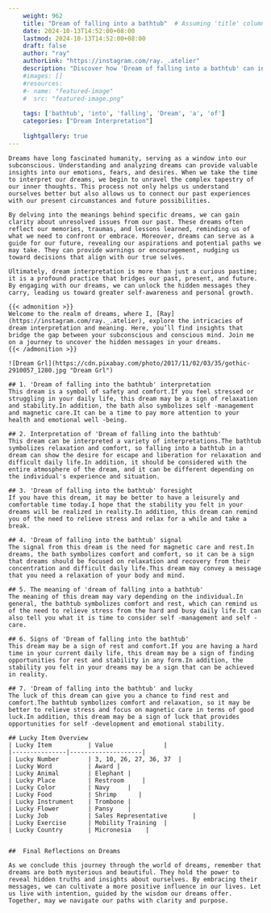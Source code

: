 ```yaml
---
    weight: 962
    title: "Dream of falling into a bathtub"  # Assuming 'title' column exists
    date: 2024-10-13T14:52:00+08:00
    lastmod: 2024-10-13T14:52:00+08:00
    draft: false
    author: "ray"
    authorLink: "https://instagram.com/ray._.atelier"
    description: "Discover how 'Dream of falling into a bathtub' can interpret your future and uncover its significant meanings in your life."
    #images: []
    #resources:
    #- name: "featured-image"
    #  src: "featured-image.png"
    
    tags: ['bathtub', 'into', 'falling', 'Dream', 'a', 'of']
    categories: ["Dream Interpretation"]
    
    lightgallery: true
---
```

    
    Dreams have long fascinated humanity, serving as a window into our subconscious. Understanding and analyzing dreams can provide valuable insights into our emotions, fears, and desires. When we take the time to interpret our dreams, we begin to unravel the complex tapestry of our inner thoughts. This process not only helps us understand ourselves better but also allows us to connect our past experiences with our present circumstances and future possibilities.
    
    By delving into the meanings behind specific dreams, we can gain clarity about unresolved issues from our past. These dreams often reflect our memories, traumas, and lessons learned, reminding us of what we need to confront or embrace. Moreover, dreams can serve as a guide for our future, revealing our aspirations and potential paths we may take. They can provide warnings or encouragement, nudging us toward decisions that align with our true selves.
    
    Ultimately, dream interpretation is more than just a curious pastime; it is a profound practice that bridges our past, present, and future. By engaging with our dreams, we can unlock the hidden messages they carry, leading us toward greater self-awareness and personal growth.
    
    {{< admonition >}}
    Welcome to the realm of dreams, where I, [Ray](https://instagram.com/ray._.atelier), explore the intricacies of dream interpretation and meaning. Here, you’ll find insights that bridge the gap between your subconscious and conscious mind. Join me on a journey to uncover the hidden messages in your dreams.
    {{< /admonition >}}
    
    ![Dream Grl](https://cdn.pixabay.com/photo/2017/11/02/03/35/gothic-2910057_1280.jpg "Dream Grl")
    
    ## 1. 'Dream of falling into the bathtub' interpretation
    This dream is a symbol of safety and comfort.If you feel stressed or struggling in your daily life, this dream may be a sign of relaxation and stability.In addition, the bath also symbolizes self -management and magnetic care.It can be a time to pay more attention to your health and emotional well -being.
    
    ## 2. Interpretation of 'Dream of falling into the bathtub'
    This dream can be interpreted a variety of interpretations.The bathtub symbolizes relaxation and comfort, so falling into a bathtub in a dream can show the desire for escape and liberation for relaxation and difficult daily life.In addition, it should be considered with the entire atmosphere of the dream, and it can be different depending on the individual's experience and situation.
    
    ## 3. 'Dream of falling into the bathtub' foresight
    If you have this dream, it may be better to have a leisurely and comfortable time today.I hope that the stability you felt in your dreams will be realized in reality.In addition, this dream can remind you of the need to relieve stress and relax for a while and take a break.
    
    ## 4. 'Dream of falling into the bathtub' signal
    The signal from this dream is the need for magnetic care and rest.In dreams, the bath symbolizes comfort and comfort, so it can be a sign that dreams should be focused on relaxation and recovery from their concentration and difficult daily life.This dream may convey a message that you need a relaxation of your body and mind.
    
    ## 5. The meaning of 'dream of falling into a bathtub'
    The meaning of this dream may vary depending on the individual.In general, the bathtub symbolizes comfort and rest, which can remind us of the need to relieve stress from the hard and busy daily life.It can also tell you what it is time to consider self -management and self -care.
    
    ## 6. Signs of 'Dream of falling into the bathtub'
    This dream may be a sign of rest and comfort.If you are having a hard time in your current daily life, this dream may be a sign of finding opportunities for rest and stability in any form.In addition, the stability you felt in your dreams may be a sign that can be achieved in reality.
    
    ## 7. 'Dream of falling into the bathtub' and lucky
    The luck of this dream can give you a chance to find rest and comfort.The bathtub symbolizes comfort and relaxation, so it may be better to relieve stress and focus on magnetic care in terms of good luck.In addition, this dream may be a sign of luck that provides opportunities for self -development and emotional stability.
    
    ## Lucky Item Overview
    | Lucky Item          | Value              |
    |---------------|--------------------|
    | Lucky Number        | 3, 10, 26, 27, 36, 37  |
    | Lucky Word          | Award |
    | Lucky Animal        | Elephant |
    | Lucky Place         | Restroom     |
    | Lucky Color         | Navy     |
    | Lucky Food          | Shrimp      |
    | Lucky Instrument    | Trombone |
    | Lucky Flower        | Pansy    |
    | Lucky Job           | Sales Representative       |
    | Lucky Exercise      | Mobility Training  |
    | Lucky Country       | Micronesia    |
    
    
    ##  Final Reflections on Dreams
    
    As we conclude this journey through the world of dreams, remember that dreams are both mysterious and beautiful. They hold the power to reveal hidden truths and insights about ourselves. By embracing their messages, we can cultivate a more positive influence in our lives. Let us live with intention, guided by the wisdom our dreams offer. Together, may we navigate our paths with clarity and purpose.
    